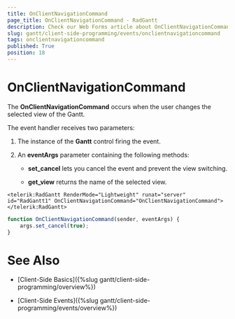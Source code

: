 ```yaml
---
title: OnClientNavigationCommand
page_title: OnClientNavigationCommand - RadGantt
description: Check our Web Forms article about OnClientNavigationCommand.
slug: gantt/client-side-programming/events/onclientnavigationcommand
tags: onclientnavigationcommand
published: True
position: 18
---
```


# OnClientNavigationCommand


The **OnClientNavigationCommand** occurs when  the user changes the selected view of the Gantt.

The event handler receives two parameters:

1. The instance of the **Gantt** control firing the event.

1. An **eventArgs** parameter containing the following methods:

    * **set_cancel** lets you cancel the event and prevent the view switching.
    
    * **get_view** returns the name of the selected view.

````ASP.NET
<telerik:RadGantt RenderMode="Lightweight" runat="server" id="RadGantt1" OnClientNavigationCommand="OnClientNavigationCommand">
</telerik:RadGantt>
````

````JavaScript
function OnClientNavigationCommand(sender, eventArgs) {
    args.set_cancel(true);
}
````

# See Also

 * [Client-Side Basics]({%slug gantt/client-side-programming/overview%})

 * [Client-Side Events]({%slug gantt/client-side-programming/events/overview%})
